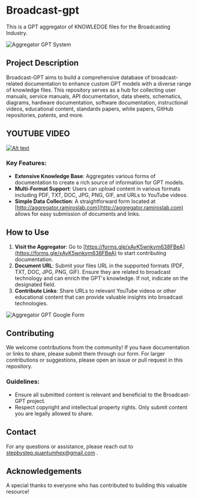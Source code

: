 # Broadcast-gpt
This is a GPT aggregator of KNOWLEDGE files for the Broadcasting Industry.


![Aggregator GPT System](https://github.com/videofeedback/broadcast-gpt/blob/main/images/aggregator_system.png)

## Project Description
Broadcast-GPT aims to build a comprehensive database of broadcast-related documentation to enhance custom GPT models with a diverse range of knowledge files. This repository serves as a hub for collecting user manuals, service manuals, API documentation, data sheets, schematics, diagrams, hardware documentation, software documentation, instructional videos, educational content, standards papers, white papers, GitHub repositories, patents, and more.

## YOUTUBE VIDEO
[![Alt text](https://raw.githubusercontent.com/videofeedback/broadcast-gpt/main/images/THUMBNAILS_BROADCAST_GPT.png)](https://www.youtube.com/watch?v=E49BXko5A5k)

### Key Features:
- **Extensive Knowledge Base**: Aggregates various forms of documentation to create a rich source of information for GPT models.
- **Multi-Format Support**: Users can upload content in various formats including PDF, TXT, DOC, JPG, PNG, GIF, and URLs to YouTube videos.
- **Simple Data Collection**: A straightforward form located at [http://aggregator.ramiroslab.com](http://aggregator.ramiroslab.com) allows for easy submission of documents and links.

## How to Use
1. **Visit the Aggregator**: Go to [https://forms.gle/xAyK5wnkym638FBeA](https://forms.gle/xAyK5wnkym638FBeA) to start contributing documentation.
2. **Document URL**: Submit your files URL in the supported formats (PDF, TXT, DOC, JPG, PNG, GIF). Ensure they are related to broadcast technology and can enrich the GPT's knowledge. If not, indicate on the designated field.
3. **Contribute Links**: Share URLs to relevant YouTube videos or other educational content that can provide valuable insights into broadcast technologies.

![Aggregator GPT Google Form](https://github.com/videofeedback/broadcast-gpt/blob/main/images/aggregator_gpt_google_form.png)



## Contributing
We welcome contributions from the community! If you have documentation or links to share, please submit them through our form. For larger contributions or suggestions, please open an issue or pull request in this repository.

### Guidelines:
- Ensure all submitted content is relevant and beneficial to the Broadcast-GPT project.
- Respect copyright and intellectual property rights. Only submit content you are legally allowed to share.

## Contact
For any questions or assistance, please reach out to stepbystep.quantumhex@gmail.com .

## Acknowledgements
A special thanks to everyone who has contributed to building this valuable resource!

